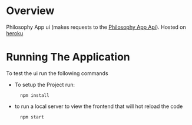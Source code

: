 # Overview

Philosophy App ui (makes requests to the [Philosophy App Api](https://github.com/chongr/philosophy-app-api)).
Hosted on [heroku](http://philosophy-app-ui.herokuapp.com/)

# Running The Application

To test the ui run the following commands

* To setup the Project run:

        npm install

* to run a local server to view the frontend that will hot reload the code 

        npm start
